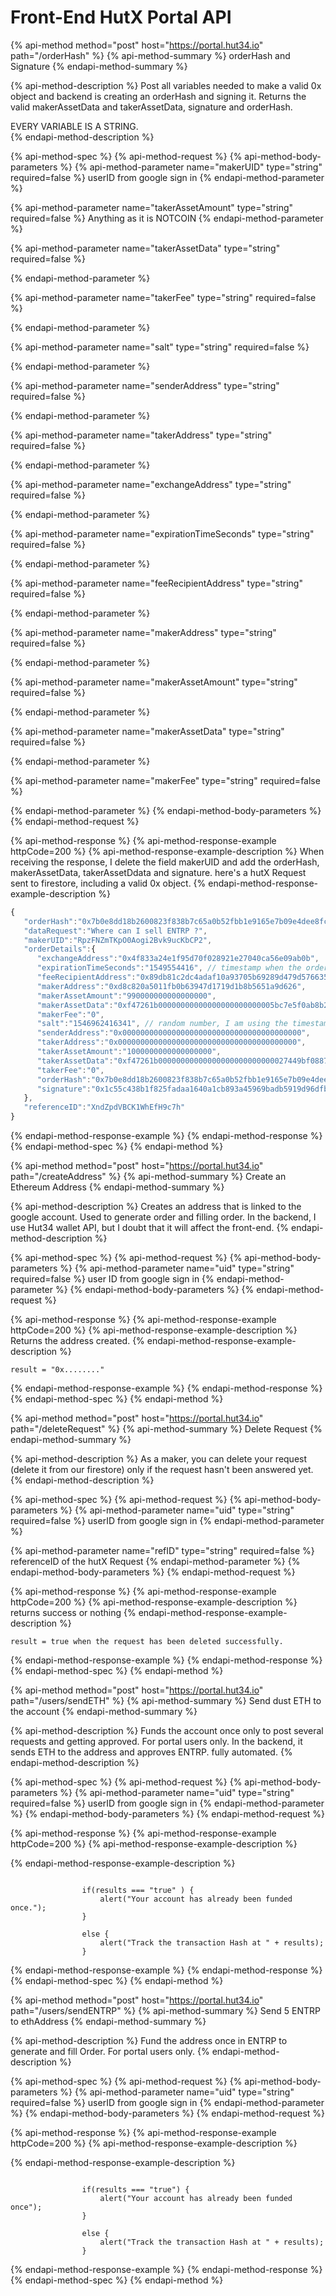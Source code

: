 # Front-End HutX Portal API

{% api-method method="post" host="https://portal.hut34.io" path="/orderHash" %}
{% api-method-summary %}
orderHash and Signature
{% endapi-method-summary %}

{% api-method-description %}
Post all variables needed to make a valid 0x object and backend is creating an orderHash and signing it. Returns the valid makerAssetData and takerAssetData, signature and orderHash.  
  
EVERY VARIABLE IS A STRING.  
{% endapi-method-description %}

{% api-method-spec %}
{% api-method-request %}
{% api-method-body-parameters %}
{% api-method-parameter name="makerUID" type="string" required=false %}
userID from google sign in
{% endapi-method-parameter %}

{% api-method-parameter name="takerAssetAmount" type="string" required=false %}
Anything as it is NOTCOIN
{% endapi-method-parameter %}

{% api-method-parameter name="takerAssetData" type="string" required=false %}

{% endapi-method-parameter %}

{% api-method-parameter name="takerFee" type="string" required=false %}

{% endapi-method-parameter %}

{% api-method-parameter name="salt" type="string" required=false %}

{% endapi-method-parameter %}

{% api-method-parameter name="senderAddress" type="string" required=false %}

{% endapi-method-parameter %}

{% api-method-parameter name="takerAddress" type="string" required=false %}

{% endapi-method-parameter %}

{% api-method-parameter name="exchangeAddress" type="string" required=false %}

{% endapi-method-parameter %}

{% api-method-parameter name="expirationTimeSeconds" type="string" required=false %}

{% endapi-method-parameter %}

{% api-method-parameter name="feeRecipientAddress" type="string" required=false %}

{% endapi-method-parameter %}

{% api-method-parameter name="makerAddress" type="string" required=false %}

{% endapi-method-parameter %}

{% api-method-parameter name="makerAssetAmount" type="string" required=false %}

{% endapi-method-parameter %}

{% api-method-parameter name="makerAssetData" type="string" required=false %}

{% endapi-method-parameter %}

{% api-method-parameter name="makerFee" type="string" required=false %}

{% endapi-method-parameter %}
{% endapi-method-body-parameters %}
{% endapi-method-request %}

{% api-method-response %}
{% api-method-response-example httpCode=200 %}
{% api-method-response-example-description %}
When receiving the response,  I delete the field makerUID and add the orderHash, makerAssetData, takerAssetDdata and signature. here's a hutX Request sent to firestore, including a valid 0x object.
{% endapi-method-response-example-description %}

```javascript
{  
   "orderHash":"0x7b0e8dd18b2600823f838b7c65a0b52fbb1e9165e7b09e4dee8fc0b651e26ffb",
   "dataRequest":"Where can I sell ENTRP ?",
   "makerUID":"RpzFNZmTKpO0Aogi2Bvk9ucKbCP2",
   "orderDetails":{  
      "exchangeAddress":"0x4f833a24e1f95d70f028921e27040ca56e09ab0b",
      "expirationTimeSeconds":"1549554416", // timestamp when the order will be cancelled by itself
      "feeRecipientAddress":"0x89db81c2dc4adaf10a93705b69289d479d576635",
      "makerAddress":"0xd8c820a5011fb0b63947d1719d1b8b5651a9d626",
      "makerAssetAmount":"990000000000000000",
      "makerAssetData":"0xf47261b00000000000000000000000005bc7e5f0ab8b2e10d2d0a3f21739fce62459aef3",
      "makerFee":"0",
      "salt":"1546962416341", // random number, I am using the timestamp in milliseconds, but can use anything random 
      "senderAddress":"0x0000000000000000000000000000000000000000",
      "takerAddress":"0x0000000000000000000000000000000000000000",
      "takerAssetAmount":"1000000000000000000",
      "takerAssetData":"0xf47261b00000000000000000000000000027449bf0887ca3e431d263ffdefb244d95b555",
      "takerFee":"0",
      "orderHash":"0x7b0e8dd18b2600823f838b7c65a0b52fbb1e9165e7b09e4dee8fc0b651e26ffb",
      "signature":"0x1c55c438b1f825fadaa1640a1cb893a45969badb5919d96dfb5ebaf5ecd0f50f6a14058e915b98e402a5a2a6f65bee0d267bcc384bad168fed9abbdc66783ce29703"
   },
   "referenceID":"XndZpdVBCK1WhEfH9c7h"
}
```
{% endapi-method-response-example %}
{% endapi-method-response %}
{% endapi-method-spec %}
{% endapi-method %}

{% api-method method="post" host="https://portal.hut34.io" path="/createAddress" %}
{% api-method-summary %}
Create an Ethereum Address
{% endapi-method-summary %}

{% api-method-description %}
Creates an address that is linked to the google account. Used to generate order and filling order. In the backend, I  use Hut34 wallet API, but I doubt that it will affect the front-end.
{% endapi-method-description %}

{% api-method-spec %}
{% api-method-request %}
{% api-method-body-parameters %}
{% api-method-parameter name="uid" type="string" required=false %}
user ID from google sign in
{% endapi-method-parameter %}
{% endapi-method-body-parameters %}
{% endapi-method-request %}

{% api-method-response %}
{% api-method-response-example httpCode=200 %}
{% api-method-response-example-description %}
Returns the address created.
{% endapi-method-response-example-description %}

```
result = "0x........"
```
{% endapi-method-response-example %}
{% endapi-method-response %}
{% endapi-method-spec %}
{% endapi-method %}

{% api-method method="post" host="https://portal.hut34.io" path="/deleteRequest" %}
{% api-method-summary %}
Delete Request
{% endapi-method-summary %}

{% api-method-description %}
As a maker, you can delete your request \(delete it from our firestore\) only if the request hasn't been answered yet.
{% endapi-method-description %}

{% api-method-spec %}
{% api-method-request %}
{% api-method-body-parameters %}
{% api-method-parameter name="uid" type="string" required=false %}
userID from google sign in 
{% endapi-method-parameter %}

{% api-method-parameter name="refID" type="string" required=false %}
referenceID of the hutX Request
{% endapi-method-parameter %}
{% endapi-method-body-parameters %}
{% endapi-method-request %}

{% api-method-response %}
{% api-method-response-example httpCode=200 %}
{% api-method-response-example-description %}
returns success or nothing
{% endapi-method-response-example-description %}

```
result = true when the request has been deleted successfully.
```
{% endapi-method-response-example %}
{% endapi-method-response %}
{% endapi-method-spec %}
{% endapi-method %}

{% api-method method="post" host="https://portal.hut34.io" path="/users/sendETH" %}
{% api-method-summary %}
Send dust ETH to the account 
{% endapi-method-summary %}

{% api-method-description %}
Funds the account once only to post several requests and getting approved. For portal users only. In the backend, it sends ETH to the address and approves ENTRP. fully automated.
{% endapi-method-description %}

{% api-method-spec %}
{% api-method-request %}
{% api-method-body-parameters %}
{% api-method-parameter name="uid" type="string" required=false %}
userID from google sign in 
{% endapi-method-parameter %}
{% endapi-method-body-parameters %}
{% endapi-method-request %}

{% api-method-response %}
{% api-method-response-example httpCode=200 %}
{% api-method-response-example-description %}

{% endapi-method-response-example-description %}

```

                if(results === "true" ) {
                    alert("Your account has already been funded once.");
                }

                else {
                    alert("Track the transaction Hash at " + results);
                }
```
{% endapi-method-response-example %}
{% endapi-method-response %}
{% endapi-method-spec %}
{% endapi-method %}

{% api-method method="post" host="https://portal.hut34.io" path="/users/sendENTRP" %}
{% api-method-summary %}
Send 5 ENTRP to ethAddress
{% endapi-method-summary %}

{% api-method-description %}
Fund the address once in ENTRP to generate and fill Order. For portal users only.
{% endapi-method-description %}

{% api-method-spec %}
{% api-method-request %}
{% api-method-body-parameters %}
{% api-method-parameter name="uid" type="string" required=false %}
userID from google sign in 
{% endapi-method-parameter %}
{% endapi-method-body-parameters %}
{% endapi-method-request %}

{% api-method-response %}
{% api-method-response-example httpCode=200 %}
{% api-method-response-example-description %}

{% endapi-method-response-example-description %}

```

                if(results === "true") {
                    alert("Your account has already been funded once");
                }

                else {
                    alert("Track the transaction Hash at " + results);
                }
```
{% endapi-method-response-example %}
{% endapi-method-response %}
{% endapi-method-spec %}
{% endapi-method %}

